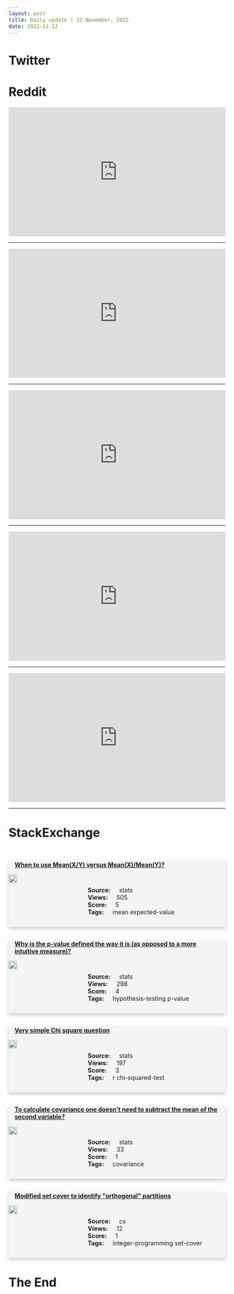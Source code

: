```yaml
---
layout: post
title: Daily update | 12 November, 2022
date: 2022-11-12
---
```


<script async src="https://platform.twitter.com/widgets.js" charset="utf-8"></script>


<script src='https://storage.ko-fi.com/cdn/scripts/overlay-widget.js'></script>
<script>
  kofiWidgetOverlay.draw('themldojo', {
    'type': 'floating-chat',
    'floating-chat.donateButton.text': 'Support me',
    'floating-chat.donateButton.background-color': '#f45d22',
    'floating-chat.donateButton.text-color': '#fff'
  });
</script>

# Twitter 

<blockquote class="twitter-tweet"><a href="https://twitter.com/NikkiSiapno/status/1591020967501127682"></a></blockquote>

<blockquote class="twitter-tweet"><a href="https://twitter.com/svpino/status/1591053172809748480"></a></blockquote>

<blockquote class="twitter-tweet"><a href="https://twitter.com/CreatingAf/status/1590870242934550528"></a></blockquote>

<blockquote class="twitter-tweet"><a href="https://twitter.com/HaroldSinnott/status/1590962578557050880"></a></blockquote>

<blockquote class="twitter-tweet"><a href="https://twitter.com/predict_addict/status/1591012774011760640"></a></blockquote>

<blockquote class="twitter-tweet"><a href="https://twitter.com/ylecun/status/1591049499795165188"></a></blockquote>

<blockquote class="twitter-tweet"><a href="https://twitter.com/karpathy/status/1590881355961106433"></a></blockquote>

<blockquote class="twitter-tweet"><a href="https://twitter.com/stanfordnlp/status/1590901862567661568"></a></blockquote>

<blockquote class="twitter-tweet"><a href="https://twitter.com/GoogleAI/status/1591151458829094912"></a></blockquote>

<blockquote class="twitter-tweet"><a href="https://twitter.com/ylecun/status/1590921274901303303"></a></blockquote>

# Reddit 

<iframe id="reddit-embed" src="https://www.redditmedia.com/r/datascience/comments/ysb12p/im_being_forced_into_an_engineering_role_after_3?ref_source=embed&amp;ref=share&amp;embed=true" sandbox="allow-scripts allow-same-origin allow-popups" style="border: none;" height="300" width="100%" scrolling="yes"></iframe>
<hr style="width:100%;text-align:left;margin-left:0">
<iframe id="reddit-embed" src="https://www.redditmedia.com/r/MachineLearning/comments/ys36do/r_zero_initialization_initializing_neural?ref_source=embed&amp;ref=share&amp;embed=true" sandbox="allow-scripts allow-same-origin allow-popups" style="border: none;" height="300" width="100%" scrolling="yes"></iframe>
<hr style="width:100%;text-align:left;margin-left:0">
<iframe id="reddit-embed" src="https://www.redditmedia.com/r/MachineLearning/comments/ysc7gs/d_current_job_market_in_ml?ref_source=embed&amp;ref=share&amp;embed=true" sandbox="allow-scripts allow-same-origin allow-popups" style="border: none;" height="300" width="100%" scrolling="yes"></iframe>
<hr style="width:100%;text-align:left;margin-left:0">
<iframe id="reddit-embed" src="https://www.redditmedia.com/r/datascience/comments/yrzy0t/what_tools_or_software_have_provided_monumental?ref_source=embed&amp;ref=share&amp;embed=true" sandbox="allow-scripts allow-same-origin allow-popups" style="border: none;" height="300" width="100%" scrolling="yes"></iframe>
<hr style="width:100%;text-align:left;margin-left:0">
<iframe id="reddit-embed" src="https://www.redditmedia.com/r/datascience/comments/yskp95/optimizing_your_job_hunt_few_tips?ref_source=embed&amp;ref=share&amp;embed=true" sandbox="allow-scripts allow-same-origin allow-popups" style="border: none;" height="300" width="100%" scrolling="yes"></iframe>
<hr style="width:100%;text-align:left;margin-left:0">

<style>
.card {
box-shadow: 0 4px 8px 0 rgba(0,0,0,0.2);
transition: 0.3s;
width: 100%;
background-color: #F3F4F4;
}
p{
    margin-left:  3em;
    padding-top: 1em;
}
.part2{
    display: grid;
    grid-template-columns: 1fr 3fr;
}
h4{
    margin: 1em;
}

.card:hover {
box-shadow: 0 8px 16px 0 rgba(0,0,0,0.2);
}
b {
padding: 2px 16px;
}
</style>
  
# StackExchange 


  <br>
  <div class="card">
  <h4><a href='https://stats.stackexchange.com/questions/595347/when-to-use-meanx-y-versus-meanx-meany'>When to use Mean(X/Y) versus Mean(X)/Mean(Y)?</a></h4> 
  <div class="part2">
      <img src="https://cdn.sstatic.net/Sites/stats/Img/apple-touch-icon@2.png?v=344f57aa10cc" alt="Img missing!" style="width:40%">
      <p><b>Source:</b> stats<br><b>Views:</b> 505<br><b>Score:</b> 5<br><b>Tags:</b> <span class="badge badge-dark">mean</span> <span class="badge badge-dark">expected-value</span></p> 
  </div>
  </div>
      
  <br>
  <div class="card">
  <h4><a href='https://stats.stackexchange.com/questions/595360/why-is-the-p-value-defined-the-way-it-is-as-opposed-to-a-more-intuitive-measure'>Why is the p-value defined the way it is (as opposed to a more intuitive measure)?</a></h4> 
  <div class="part2">
      <img src="https://cdn.sstatic.net/Sites/stats/Img/apple-touch-icon@2.png?v=344f57aa10cc" alt="Img missing!" style="width:40%">
      <p><b>Source:</b> stats<br><b>Views:</b> 298<br><b>Score:</b> 4<br><b>Tags:</b> <span class="badge badge-dark">hypothesis-testing</span> <span class="badge badge-dark">p-value</span></p> 
  </div>
  </div>
      
  <br>
  <div class="card">
  <h4><a href='https://stats.stackexchange.com/questions/595349/very-simple-chi-square-question'>Very simple Chi square question</a></h4> 
  <div class="part2">
      <img src="https://cdn.sstatic.net/Sites/stats/Img/apple-touch-icon@2.png?v=344f57aa10cc" alt="Img missing!" style="width:40%">
      <p><b>Source:</b> stats<br><b>Views:</b> 197<br><b>Score:</b> 3<br><b>Tags:</b> <span class="badge badge-dark">r</span> <span class="badge badge-dark">chi-squared-test</span></p> 
  </div>
  </div>
      
  <br>
  <div class="card">
  <h4><a href='https://stats.stackexchange.com/questions/595361/to-calculate-covariance-one-doesnt-need-to-subtract-the-mean-of-the-second-vari'>To calculate covariance one doesn&#39;t need to subtract the mean of the second variable?</a></h4> 
  <div class="part2">
      <img src="https://cdn.sstatic.net/Sites/stats/Img/apple-touch-icon@2.png?v=344f57aa10cc" alt="Img missing!" style="width:40%">
      <p><b>Source:</b> stats<br><b>Views:</b> 33<br><b>Score:</b> 1<br><b>Tags:</b> <span class="badge badge-dark">covariance</span></p> 
  </div>
  </div>
      
  <br>
  <div class="card">
  <h4><a href='https://cs.stackexchange.com/questions/155375/modified-set-cover-to-identify-orthogonal-partitions'>Modified set cover to identify &quot;orthogonal&quot; partitions</a></h4> 
  <div class="part2">
      <img src="https://cdn.sstatic.net/Sites/cs/Img/apple-touch-icon@2.png?v=324a3e0c2b03" alt="Img missing!" style="width:40%">
      <p><b>Source:</b> cs<br><b>Views:</b> 12<br><b>Score:</b> 1<br><b>Tags:</b> <span class="badge badge-dark">integer-programming</span> <span class="badge badge-dark">set-cover</span></p> 
  </div>
  </div>
      
# The End